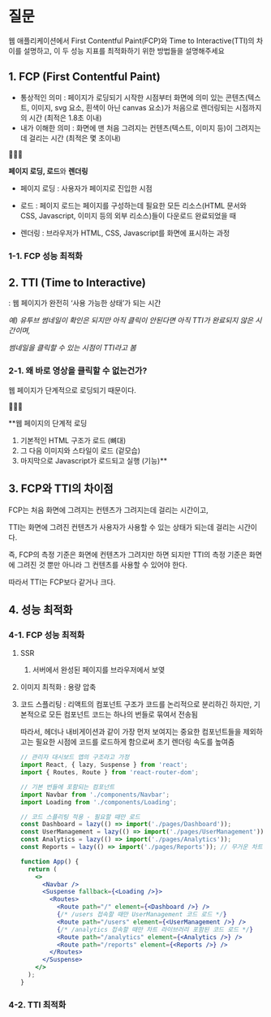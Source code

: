 # 질문

웹 애플리케이션에서 First Contentful Paint(FCP)와 Time to Interactive(TTI)의 차이를 설명하고, 이 두 성능 지표를 최적화하기 위한 방법들을 설명해주세요

## 1. FCP (First Contentful Paint)

- 통상적인 의미 : 페이지가 로딩되기 시작한 시점부터 화면에 의미 있는 콘텐츠(텍스트, 이미지, svg 요소, 흰색이 아닌 canvas 요소)가 처음으로 렌더링되는 시점까지의 시간 (최적은 1.8초 이내)
- 내가 이해한 의미 : 화면에 맨 처음 그려지는 컨텐츠(텍스트, 이미지 등)이 그려지는 데 걸리는 시간 (최적은 몇 초이내)

<aside>
🏃🏻‍♀️

**페이지 로딩, 로드**와 **렌더링**

- 페이지 로딩 : 사용자가 페이지로 진입한 시점
- 로드 : 페이지 로드는 페이지를 구성하는데 필요한 모든 리소스(HTML 문서와 CSS, Javascript, 이미지 등의 외부 리소스)들이 다운로드 완료되었을 때

- 렌더링 : 브라우저가 HTML, CSS, Javascript를 화면에 표시하는 과정

</aside>

### 1-1. FCP 성능 최적화

## 2. TTI (Time to Interactive)

: 웹 페이지가 완전히 ‘사용 가능한 상태’가 되는 시간

_예) 유투브 썸네일이 확인은 되지만 아직 클릭이 안된다면 아직 TTI가 완료되지 않은 시간이며,_

_썸네일을 클릭할 수 있는 시점이 TTI라고 봄_

### 2-1. 왜 바로 영상을 클릭할 수 없는건가?

웹 페이지가 단계적으로 로딩되기 때문이다.

<aside>
🏃🏻‍♀️

\*\*웹 페이지의 단계적 로딩

1. 기본적인 HTML 구조가 로드 (뼈대)
2. 그 다음 이미지와 스타일이 로드 (겉모습)
3. 마지막으로 Javascript가 로드되고 실행 (기능)\*\*

</aside>

## 3. FCP와 TTI의 차이점

FCP는 처음 화면에 그려지는 컨텐츠가 그려지는데 걸리는 시간이고,

TTI는 화면에 그려진 컨텐츠가 사용자가 사용할 수 있는 상태가 되는데 걸리는 시간이다.

즉, FCP의 측정 기준은 화면에 컨텐츠가 그려지만 하면 되지만 TTI의 측정 기준은 화면에 그려진 것 뿐만 아니라 그 컨텐츠를 사용할 수 있어야 한다.

따라서 TTI는 FCP보다 같거나 크다.

## 4. 성능 최적화

### 4-1. FCP 성능 최적화

1. SSR
   1. 서버에서 완성된 페이지를 브라우저에서 보옂
2. 이미지 최적화 : 용량 압축
3. 코드 스플리팅 : 리액트의 컴포넌트 구조가 코드를 논리적으로 분리하긴 하지만, 기본적으로 모든 컴포넌트 코드는 하나의 번들로 묶여서 전송됨

   따라서, 헤더나 내비게이션과 같이 가장 먼저 보여지는 중요한 컴포넌트들을 제외하고는 필요한 시점에 코드를 로드하게 함으로써 초기 렌더링 속도를 높여줌

   ```jsx
   // 관리자 대시보드 앱의 구조라고 가정
   import React, { lazy, Suspense } from 'react';
   import { Routes, Route } from 'react-router-dom';

   // 기본 번들에 포함되는 컴포넌트
   import Navbar from './components/Navbar';
   import Loading from './components/Loading';

   // 코드 스플리팅 적용 - 필요할 때만 로드
   const Dashboard = lazy(() => import('./pages/Dashboard'));
   const UserManagement = lazy(() => import('./pages/UserManagement'));
   const Analytics = lazy(() => import('./pages/Analytics'));
   const Reports = lazy(() => import('./pages/Reports')); // 무거운 차트 라이브러리 포함

   function App() {
     return (
       <>
         <Navbar />
         <Suspense fallback={<Loading />}>
           <Routes>
             <Route path="/" element={<Dashboard />} />
             {/* /users 접속할 때만 UserManagement 코드 로드 */}
             <Route path="/users" element={<UserManagement />} />
             {/* /analytics 접속할 때만 차트 라이브러리 포함된 코드 로드 */}
             <Route path="/analytics" element={<Analytics />} />
             <Route path="/reports" element={<Reports />} />
           </Routes>
         </Suspense>
       </>
     );
   }
   ```

### 4-2. TTI 최적화

